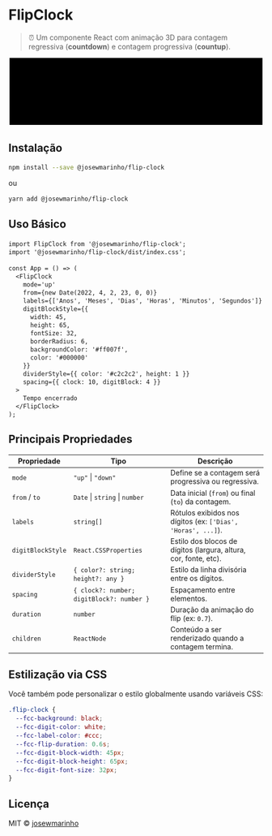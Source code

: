 # FlipClock

> ⏰ Um componente React com animação 3D para contagem regressiva (**countdown**) e contagem progressiva (**countup**).

<div align="center">
  <img src="./resources/newflipclock.gif" alt="flip clock demo" width="500" />
</div>

## Instalação

```bash
npm install --save @josewmarinho/flip-clock
```

ou

```bash
yarn add @josewmarinho/flip-clock
```

## Uso Básico

```tsx
import FlipClock from '@josewmarinho/flip-clock';
import '@josewmarinho/flip-clock/dist/index.css';

const App = () => (
  <FlipClock
    mode='up'
    from={new Date(2022, 4, 2, 23, 0, 0)}
    labels={['Anos', 'Meses', 'Dias', 'Horas', 'Minutos', 'Segundos']}
    digitBlockStyle={{
      width: 45,
      height: 65,
      fontSize: 32,
      borderRadius: 6,
      backgroundColor: '#ff007f',
      color: '#000000'
    }}
    dividerStyle={{ color: '#c2c2c2', height: 1 }}
    spacing={{ clock: 10, digitBlock: 4 }}
  >
    Tempo encerrado
  </FlipClock>
);
```

## Principais Propriedades

| Propriedade       | Tipo                                      | Descrição                                                        |
| ----------------- | ----------------------------------------- | ---------------------------------------------------------------- |
| `mode`            | `"up"` \| `"down"`                        | Define se a contagem será progressiva ou regressiva.             |
| `from` / `to`     | `Date` \| `string` \| `number`            | Data inicial (`from`) ou final (`to`) da contagem.               |
| `labels`          | `string[]`                                | Rótulos exibidos nos dígitos (ex: `['Dias', 'Horas', ...]`).     |
| `digitBlockStyle` | `React.CSSProperties`                     | Estilo dos blocos de dígitos (largura, altura, cor, fonte, etc). |
| `dividerStyle`    | `{ color?: string; height?: any }`        | Estilo da linha divisória entre os dígitos.                      |
| `spacing`         | `{ clock?: number; digitBlock?: number }` | Espaçamento entre elementos.                                     |
| `duration`        | `number`                                  | Duração da animação do flip (ex: `0.7`).                         |
| `children`        | `ReactNode`                               | Conteúdo a ser renderizado quando a contagem termina.            |

## Estilização via CSS

Você também pode personalizar o estilo globalmente usando variáveis CSS:

```css
.flip-clock {
  --fcc-background: black;
  --fcc-digit-color: white;
  --fcc-label-color: #ccc;
  --fcc-flip-duration: 0.6s;
  --fcc-digit-block-width: 45px;
  --fcc-digit-block-height: 65px;
  --fcc-digit-font-size: 32px;
}
```

## Licença

MIT © [josewmarinho](https://github.com/josewmarinho)
